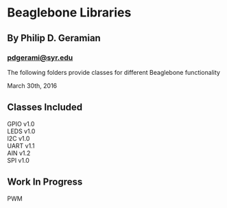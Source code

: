 Beaglebone Libraries
=====================
By Philip D. Geramian
---------------------
### pdgerami@syr.edu

The following folders provide classes for different 
Beaglebone functionality
  
March 30th, 2016

Classes Included
-----------------
GPIO v1.0  
LEDS v1.0  
I2C v1.0  
UART v1.1  
AIN v1.2  
SPI v1.0  

Work In Progress
----------------
PWM  